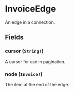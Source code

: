 # InvoiceEdge

An edge in a connection.

## Fields

### cursor (`String!`)
A cursor for use in pagination.

### node (`Invoice!`)
The item at the end of the edge.
